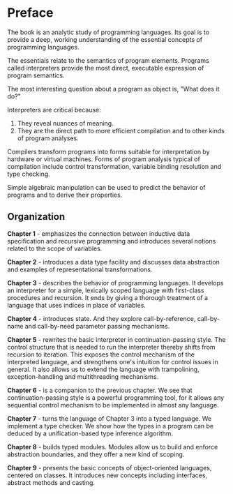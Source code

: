 # Preface

The book is an analytic study of programming languages. Its goal is to provide
a deep, working understanding of the essential concepts of programming
languages.

The essentials relate to the semantics of program elements. Programs called
interpreters provide the most direct, executable expression of program
semantics.

The most interesting question about a program as object is, "What does it do?"

Interpreters are critical because:

1. They reveal nuances of meaning.
2. They are the direct path to more efficient compilation and to other kinds of
program analyses.

Compilers transform programs into forms suitable for interpretation by
hardware or virtual machines. Forms of program analysis typical of compilation
include control transformation, variable binding resolution and type checking.

Simple algebraic manipulation can be used to predict the behavior of programs
and to derive their properties.

## Organization

**Chapter 1** - emphasizes the connection between inductive data specification
and recursive programming and introduces several notions related to the scope
of variables.

**Chapter 2** - introduces a data type facility and discusses data abstraction
and examples of representational transformations.

**Chapter 3** - describes the behavior of programming languages. It develops an
interpreter for a simple, lexically scoped language with first-class procedures
and recursion. It ends by giving a thorough treatment of a language that uses
indices in place of variables.

**Chapter 4** - introduces state. And they explore call-by-reference,
call-by-name and call-by-need parameter passing mechanisms.

**Chapter 5** - rewrites the basic interpreter in continuation-passing style.
The control structure that is needed to run the interpreter thereby shifts from
recursion to iteration. This exposes the control mechanism of the interpreted
language, and strengthens one's intuition for control issues in general. It
also allows us to extend the language with trampolining, exception-handling and
multithreading mechanisms.

**Chapter 6** - is a companion to the previous chapter. We see that
continuation-passing style is a powerful programming tool, for it allows any
sequential control mechanism to be implemented in almost any language.

**Chapter 7** - turns the language of Chapter 3 into a typed language. We
implement a type checker. We show how the types in a program can be deduced by
a unification-based type inference algorithm.

**Chapter 8** - builds typed modules. Modules allow us to build and enforce
abstraction boundaries, and they offer a new kind of scoping.

**Chapter 9** - presents the basic concepts of object-oriented languages,
centered on classes. It introduces new concepts including interfaces, abstract
methods and casting.

